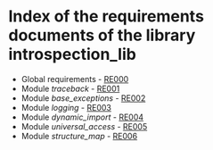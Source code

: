 # Index of the requirements documents of the library introspection_lib

* Global requirements - [RE000](./RE000_library_requirements.md)
* Module *traceback* - [RE001](./RE001_traceback_requirements.md)
* Module *base_exceptions* - [RE002](./RE002_base_exceptions_requirements.md)
* Module *logging* - [RE003](./RE003_logging_requirements.md)
* Module *dynamic_import* - [RE004](./RE004_dynamic_import_requirements.md)
* Module *universal_access* - [RE005](./RE005_universal_access_requirements.md)
* Module *structure_map* - [RE006](./RE006_structure_map_requirements.md)
